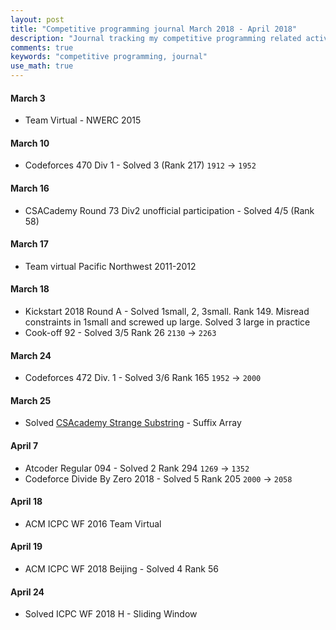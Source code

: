```yaml
---
layout: post
title: "Competitive programming journal March 2018 - April 2018"
description: "Journal tracking my competitive programming related activities from March 2018 to April 2018"
comments: true
keywords: "competitive programming, journal"
use_math: true
---
```




#### March 3
* Team Virtual - NWERC 2015

#### March 10
* Codeforces 470 Div 1 - Solved 3 (Rank 217) ``1912`` $\rightarrow$ ``1952``

#### March 16
* CSACademy Round 73 Div2 unofficial participation - Solved 4/5 (Rank 58)

#### March 17
* Team virtual Pacific Northwest 2011-2012

#### March 18
* Kickstart 2018 Round A - Solved 1small, 2, 3small. Rank 149. Misread constraints in 1small and screwed up large. Solved 3 large in practice
* Cook-off 92 - Solved 3/5 Rank 26 ``2130`` $\rightarrow$ ``2263``

#### March 24
* Codeforces 472 Div. 1 - Solved 3/6 Rank 165 ``1952`` $\rightarrow$ ``2000``

#### March 25
* Solved [CSAcademy Strange Substring](https://csacademy.com/contest/round-73/task/strange-substring/) - Suffix Array

#### April 7
* Atcoder Regular 094 - Solved 2 Rank 294 ``1269`` $\rightarrow$ ``1352``
* Codeforce Divide By Zero 2018 - Solved 5 Rank 205 ``2000`` $\rightarrow$ ``2058``


#### April 18
* ACM ICPC WF 2016 Team Virtual


#### April 19
* ACM ICPC WF 2018 Beijing - Solved 4 Rank 56

#### April 24
* Solved ICPC WF 2018 H - Sliding Window

